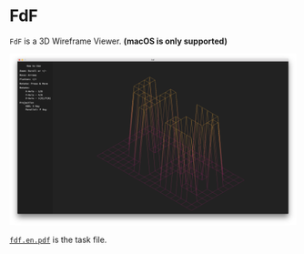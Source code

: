 # FdF

`FdF` is a 3D Wireframe Viewer. **(macOS is only supported)**

![42.fdf map](/_res/images/42.png)

[`fdf.en.pdf`](/_res/fdf.en.pdf) is the task file.
